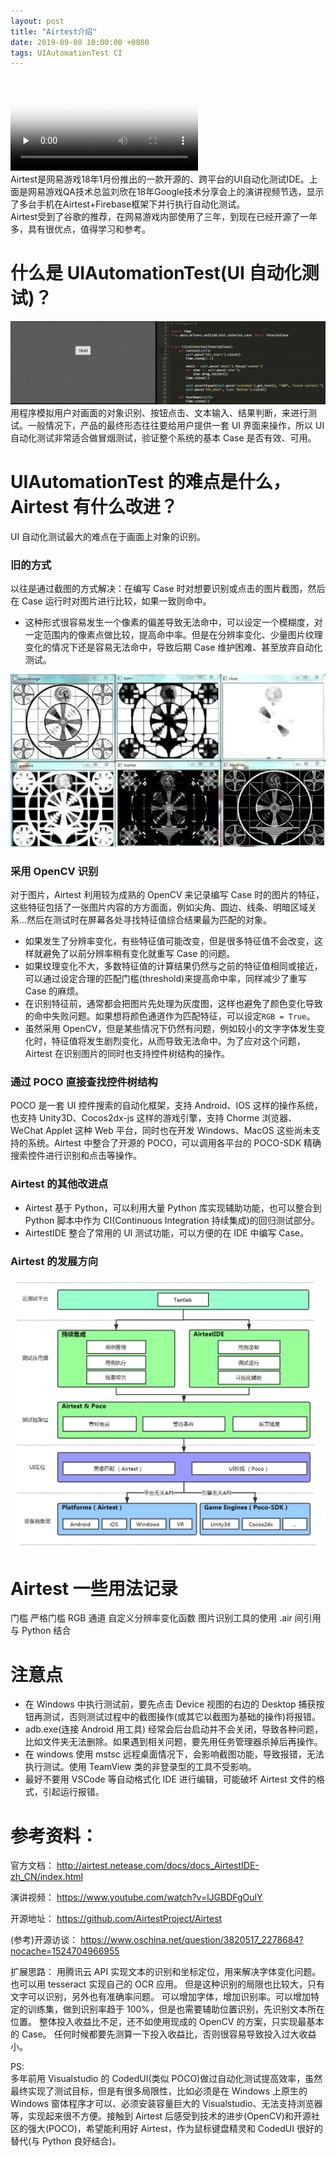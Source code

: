 ```yaml
---
layout: post
title: "Airtest介绍"
date: 2019-09-08 10:00:00 +0800
tags: UIAutomationTest CI
---
```


<video id="video" controls="controls" style="max-width: 900px;" preload="none" poster="/assets/images/20190908_Airtest_Introduction_1.png">
<source id="mp4" src="/assets/videos/20190908_Airtest_Introduction_1.mp4" type="video/mp4">
</video><br/>
Airtest是网易游戏18年1月份推出的一款开源的、跨平台的UI自动化测试IDE。上面是网易游戏QA技术总监刘欣在18年Google技术分享会上的演讲视频节选，显示了多台手机在Airtest+Firebase框架下并行执行自动化测试。<br/>
Airtest受到了谷歌的推荐，在网易游戏内部使用了三年，到现在已经开源了一年多，具有很优点，值得学习和参考。

# 什么是 UIAutomationTest(UI 自动化测试)？

![example](/assets/images/20190908_Airtest_Introduction_2.gif)<br/>
用程序模拟用户对画面的对象识别、按钮点击、文本输入、结果判断，来进行测试。一般情况下，产品的最终形态往往要给用户提供一套 UI 界面来操作，所以 UI 自动化测试非常适合做冒烟测试，验证整个系统的基本 Case 是否有效、可用。

# UIAutomationTest 的难点是什么，Airtest 有什么改进？

UI 自动化测试最大的难点在于画面上对象的识别。

### 旧的方式

以往是通过截图的方式解决：在编写 Case 时对想要识别或点击的图片截图，然后在 Case 运行时对图片进行比较，如果一致则命中。

- 这种形式很容易发生一个像素的偏差导致无法命中，可以设定一个模糊度，对一定范围内的像素点做比较，提高命中率。但是在分辨率变化、少量图片纹理变化的情况下还是容易无法命中，导致后期 Case 维护困难、甚至放弃自动化测试。

![OpenCV](/assets/images/20190908_Airtest_Introduction_1.jpg)

### 采用 OpenCV 识别

对于图片，Airtest 利用较为成熟的 OpenCV 来记录编写 Case 时的图片的特征，这些特征包括了一张图片内容的方方面面，例如尖角、圆边、线条、明暗区域关系...然后在测试时在屏幕各处寻找特征值综合结果最为匹配的对象。

- 如果发生了分辨率变化，有些特征值可能改变，但是很多特征值不会改变，这样就避免了以前分辨率稍有变化就重写 Case 的问题。
- 如果纹理变化不大，多数特征值的计算结果仍然与之前的特征值相同或接近，可以通过设定合理的匹配门槛(threshold)来提高命中率，同样减少了重写 Case 的麻烦。
- 在识别特征前，通常都会把图片先处理为灰度图，这样也避免了颜色变化导致的命中失败问题。如果想将颜色通道作为匹配特征，可以设定`RGB = True`。
- 虽然采用 OpenCV，但是某些情况下仍然有问题，例如较小的文字字体发生变化时，特征值将发生剧烈变化，从而导致无法命中。为了应对这个问题，Airtest 在识别图片的同时也支持控件树结构的操作。

### 通过 POCO 直接查找控件树结构

POCO 是一套 UI 控件搜索的自动化框架，支持 Android、IOS 这样的操作系统，也支持 Unity3D、Cocos2dx-js 这样的游戏引擎，支持 Chorme 浏览器、WeChat Applet 这种 Web 平台，同时也在开发 Windows、MacOS 这些尚未支持的系统。Airtest 中整合了开源的 POCO，可以调用各平台的 POCO-SDK 精确搜索控件进行识别和点击等操作。

### Airtest 的其他改进点

- Airtest 基于 Python，可以利用大量 Python 库实现辅助功能，也可以整合到 Python 脚本中作为 CI(Continuous Integration 持续集成)的回归测试部分。
- AirtestIDE 整合了常用的 UI 测试功能，可以方便的在 IDE 中编写 Case。

### Airtest 的发展方向

![structure](/assets/images/20190908_Airtest_Introduction_3.jpg)<br/>

# Airtest 一些用法记录

门槛
严格门槛
RGB 通道
自定义分辨率变化函数
图片识别工具的使用
.air 间引用
与 Python 结合

# 注意点

- 在 Windows 中执行测试前，要先点击 Device 视图的右边的 Desktop 捕获按钮再测试，否则测试过程中的截图操作(或其它以截图为基础的操作)将报错。
- adb.exe(连接 Android 用工具) 经常会后台启动并不会关闭，导致各种问题，比如文件夹无法删除。如果遇到相关问题，要先用任务管理器杀掉后再操作。
- 在 windows 使用 mstsc 远程桌面情况下，会影响截图功能，导致报错，无法执行测试。使用 TeamView 类的非登录型的工具不受影响。
- 最好不要用 VSCode 等自动格式化 IDE 进行编辑，可能破坏 Airtest 文件的格式，引起运行报错。

# 参考资料：

官方文档：
http://airtest.netease.com/docs/docs_AirtestIDE-zh_CN/index.html

演讲视频：
https://www.youtube.com/watch?v=lJGBDFgOulY

开源地址：
https://github.com/AirtestProject/Airtest

(参考)开源访谈：
https://www.oschina.net/question/3820517_2278684?nocache=1524704966955

扩展思路：
用腾讯云 API 实现文本的识别和坐标定位，用来解决字体变化问题。也可以用 tesseract 实现自己的 OCR 应用。
但是这种识别的局限也比较大，只有文字可以识别，另外也有准确率问题。
可以增加字体，增加识别率。可以增加特定的训练集，做到识别率趋于 100%，但是也需要辅助位置识别，先识别文本所在位置。
整体投入收益比不足，还不如使用现成的 OpenCV 的方案，只实现最基本的 Case。
任何时候都要先测算一下投入收益比，否则很容易导致投入过大收益小。

PS:<br/>
多年前用 Visualstudio 的 CodedUI(类似 POCO)做过自动化测试提高效率，虽然最终实现了测试目标，但是有很多局限性，比如必须是在 Windows 上原生的 Windows 窗体程序才可以、必须安装容量巨大的 Visualstudio、无法支持浏览器等，实现起来很不方便。接触到 Airtest 后感受到技术的进步(OpenCV)和开源社区的强大(POCO)，希望能利用好 Airtest，作为鼠标键盘精灵和 CodedUI 很好的替代(与 Python 良好结合)。
